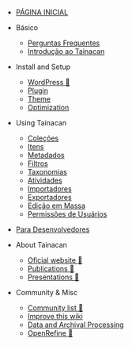 * [PÁGINA INICIAL](/pt-br/README.md)
 
* Básico
    * [Perguntas Frequentes](/pt-br/faq.md)
    * [Introdução ao Tainacan](/pt-br/introduction.md)
* Install and Setup
    * [WordPress :link:](http://codex.wordpress.org/ ':ignore')
    * [Plugin](/pt-br/plugin.md)
    * [Theme](/pt-br/theme.md)
    * [Optimization](/pt-br/optimization.md)
* Using Tainacan
    * [Coleções](/pt-br/collections.md)
    * [Itens](/pt-br/items.md)
    * [Metadados](/pt-br/metadata.md)
    * [Filtros](/pt-br/filters.md)
    * [Taxonomias](/pt-br/taxonomies.md)
    * [Atividades](/pt-br/activities.md)
    * [Importadores](/pt-br/importers.md)
    * [Exportadores](/pt-br/exporters.md)
    * [Edição em Massa](/pt-br/bulk-edition)
    * [Permissões de Usuários](/pt-br/user-permission.md)
* [Para Desenvolvedores](/pt-br/dev/)
* About Tainacan
    * [Oficial website :link:](https://tainacan.org/ ':ignore')
    * [Publications :link:](http://pesquisa.medialab.ufg.br/artigos/ ':ignore')
    * [Presentations :link:](https://wiki.tainacan.org/index.php?title=Apresenta%C3%A7%C3%B5es ':ignore')
* Community & Misc
    * [Community list :link:](https://lists.riseup.net/www/subscribe/tainacan ':ignore')
    * [Improve this wiki](/pt-br/improve-this-wiki.md)
    * [Data and Archival Processing](/pt-br/data-processing.md)
    * [OpenRefine :link:](http://openrefine.org/ ':ignore')
 
